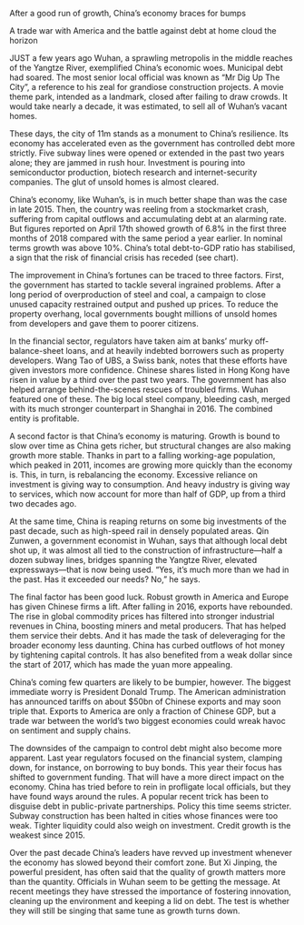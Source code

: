 After a good run of growth, China’s economy braces for bumps

A trade war with America and the battle against debt at home cloud the horizon 

JUST a few years ago Wuhan, a sprawling metropolis in the middle reaches of the Yangtze River, exemplified China’s economic woes. Municipal debt had soared. The most senior local official was known as “Mr Dig Up The City”, a reference to his zeal for grandiose construction projects. A movie theme park, intended as a landmark, closed after failing to draw crowds. It would take nearly a decade, it was estimated, to sell all of Wuhan’s vacant homes.

These days, the city of 11m stands as a monument to China’s resilience. Its economy has accelerated even as the government has controlled debt more strictly. Five subway lines were opened or extended in the past two years alone; they are jammed in rush hour. Investment is pouring into semiconductor production, biotech research and internet-security companies. The glut of unsold homes is almost cleared.

China’s economy, like Wuhan’s, is in much better shape than was the case in late 2015. Then, the country was reeling from a stockmarket crash, suffering from capital outflows and accumulating debt at an alarming rate. But figures reported on April 17th showed growth of 6.8% in the first three months of 2018 compared with the same period a year earlier. In nominal terms growth was above 10%. China’s total debt-to-GDP ratio has stabilised, a sign that the risk of financial crisis has receded (see chart).

The improvement in China’s fortunes can be traced to three factors. First, the government has started to tackle several ingrained problems. After a long period of overproduction of steel and coal, a campaign to close unused capacity restrained output and pushed up prices. To reduce the property overhang, local governments bought millions of unsold homes from developers and gave them to poorer citizens.

In the financial sector, regulators have taken aim at banks’ murky off-balance-sheet loans, and at heavily indebted borrowers such as property developers. Wang Tao of UBS, a Swiss bank, notes that these efforts have given investors more confidence. Chinese shares listed in Hong Kong have risen in value by a third over the past two years. The government has also helped arrange behind-the-scenes rescues of troubled firms. Wuhan featured one of these. The big local steel company, bleeding cash, merged with its much stronger counterpart in Shanghai in 2016. The combined entity is profitable.

A second factor is that China’s economy is maturing. Growth is bound to slow over time as China gets richer, but structural changes are also making growth more stable. Thanks in part to a falling working-age population, which peaked in 2011, incomes are growing more quickly than the economy is. This, in turn, is rebalancing the economy. Excessive reliance on investment is giving way to consumption. And heavy industry is giving way to services, which now account for more than half of GDP, up from a third two decades ago.

At the same time, China is reaping returns on some big investments of the past decade, such as high-speed rail in densely populated areas. Qin Zunwen, a government economist in Wuhan, says that although local debt shot up, it was almost all tied to the construction of infrastructure—half a dozen subway lines, bridges spanning the Yangtze River, elevated expressways—that is now being used. “Yes, it’s much more than we had in the past. Has it exceeded our needs? No,” he says.

The final factor has been good luck. Robust growth in America and Europe has given Chinese firms a lift. After falling in 2016, exports have rebounded. The rise in global commodity prices has filtered into stronger industrial revenues in China, boosting miners and metal producers. That has helped them service their debts. And it has made the task of deleveraging for the broader economy less daunting. China has curbed outflows of hot money by tightening capital controls. It has also benefited from a weak dollar since the start of 2017, which has made the yuan more appealing.

China’s coming few quarters are likely to be bumpier, however. The biggest immediate worry is President Donald Trump. The American administration has announced tariffs on about $50bn of Chinese exports and may soon triple that. Exports to America are only a fraction of Chinese GDP, but a trade war between the world’s two biggest economies could wreak havoc on sentiment and supply chains.

The downsides of the campaign to control debt might also become more apparent. Last year regulators focused on the financial system, clamping down, for instance, on borrowing to buy bonds. This year their focus has shifted to government funding. That will have a more direct impact on the economy. China has tried before to rein in profligate local officials, but they have found ways around the rules. A popular recent trick has been to disguise debt in public-private partnerships. Policy this time seems stricter. Subway construction has been halted in cities whose finances were too weak. Tighter liquidity could also weigh on investment. Credit growth is the weakest since 2015.

Over the past decade China’s leaders have revved up investment whenever the economy has slowed beyond their comfort zone. But Xi Jinping, the powerful president, has often said that the quality of growth matters more than the quantity. Officials in Wuhan seem to be getting the message. At recent meetings they have stressed the importance of fostering innovation, cleaning up the environment and keeping a lid on debt. The test is whether they will still be singing that same tune as growth turns down.
